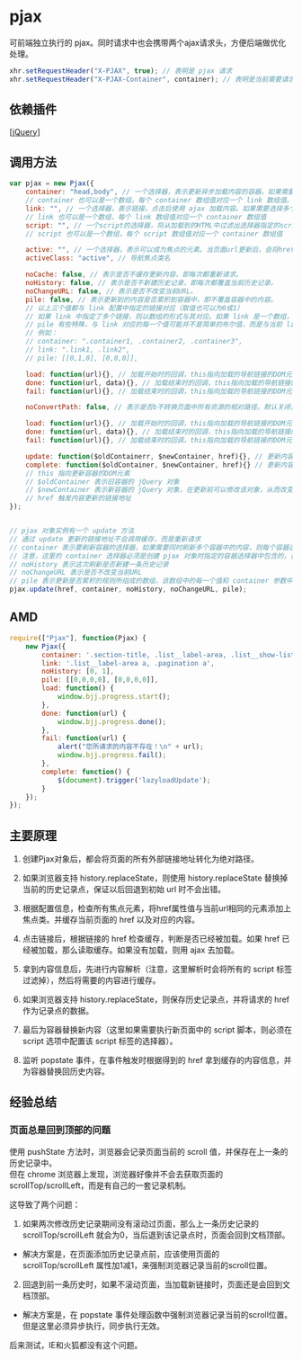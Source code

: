 # pjax

可前端独立执行的 pjax。同时请求中也会携带两个ajax请求头，方便后端做优化处理。
```js
xhr.setRequestHeader("X-PJAX", true); // 表明是 pjax 请求
xhr.setRequestHeader("X-PJAX-Container", container); // 表明是当前需要请求的内容容器选择器所组成的数组的JSON字符串
```

## 依赖插件
[[jQuery]](http://jquery.com/)


## 调用方法
```js
var pjax = new Pjax({
	container: "head,body", // 一个选择器，表示更新异步加载内容的容器。如果需要同时更新多个容器中的内容，则每个容器选择器用“,”隔开。
	// container 也可以是一个数组，每个 container 数组值对应一个 link 数组值。这种设置是为了同时设置不同容器与不同链接间的刷新关系。
	link: "", // 一个选择器，表示链接。点击后使用 ajax 加载内容。如果需要选择多个链接，则每个链接选择器用“,”隔开。
	// link 也可以是一个数组，每个 link 数组值对应一个 container 数组值
	script: "", // 一个script的选择器，将从加载到的HTML中过滤出选择器指定的script标签
	// script 也可以是一个数组，每个 script 数组值对应一个 container 数组值

	active: "", // 一个选择器，表示可以成为焦点的元素。当页面url更新后，会将href属性值与当前url相同的元素添加上焦点类
	activeClass: "active", // 导航焦点类名

	noCache: false, // 表示是否不缓存更新内容，即每次都重新请求。
	noHistory: false, // 表示是否不新建历史记录，即每次都覆盖当前历史记录。
	noChangeURL: false, // 表示是否不改变当前URL。
	pile: false, // 表示更新到的内容是否累积到容器中，即不覆盖容器中的内容。
	// 以上三个值都与 link 配置中指定的链接对应（取值也可以为0或1）
	// 如果 link 中指定了多个链接，则以数组的形式与其对应。如果 link 是一个数组，则以二维数组的形式与其对应
	// pile 有些特殊，与 link 对应的每一个值可能并不是简单的布尔值，而是与当前 link 值对应的 container 值中每个容器一一对应的数组，它用来指明不同链接触发的更新在每一个容器中的更新规则
	// 例如：
	// container: ".container1, .container2, .container3",
	// link: ".link1, .link2",
	// pile: [[0,1,0], [0,0,0]],

	load: function(url){}, // 加载开始时的回调，this指向加载的导航链接的DOM元素，将请求的url作为参数传入
	done: function(url, data){}, // 加载结束时的回调，this指向加载的导航链接的DOM元素，将请求的url以及请求到的data作为参数传入
	fail: function(url){}, // 加载结束时的回调，this指向加载的导航链接的DOM元素，将请求的url作为参数传入

	noConvertPath: false, // 表示是否b不转换页面中所有资源的相对路径。默认关闭，如果确定异步加载的页面与当前页面都在同一目录下，则可以开启。

	load: function(url){}, // 加载开始时的回调，this指向加载的导航链接的DOM元素，将请求的url作为参数传入
	done: function(url, data){}, // 加载结束时的回调，this指向加载的导航链接的DOM元素，将请求的url以及请求到的data作为参数传入
	fail: function(url){}, // 加载结束时的回调，this指向加载的导航链接的DOM元素，将请求的url作为参数传入

	update: function($oldContainerr, $newContainer, href){}, // 更新内容前的回调，如果有多个容器，则每个容器在内容更新前都会调用一次
	complete: function($oldContainer, $newContainer, href){} // 更新内容完成后的回调，如果有多个容器，则每个容器在内容更新完成后都会调用一次
	// this 指向更新容器的DOM元素
	// $oldContainer 表示旧容器的 jQuery 对象
	// $newContainer 表示新容器的 jQuery 对象，在更新前可以修改该对象，从而改变被更新的内容
	// href 触发内容更新的链接地址
});


// pjax 对象实例有一个 update 方法
// 通过 update 更新的链接地址不会调用缓存，而是重新请求
// container 表示要刷新容器的选择器，如果需要同时刷新多个容器中的内容，则每个容器选择器用“,”隔开
// 注意，这里的 container 选择器必须是创建 pjax 对象时指定的容器选择器中包含的，否则将无法更新
// noHistory 表示这次刷新是否新建一条历史记录
// noChangeURL 表示是否不改变当前URL
// pile 表示更新是否累积的规则所组成的数组，该数组中的每一个值和 container 参数中每一个值对应
pjax.update(href, container, noHistory, noChangeURL, pile);
```

## AMD
```js
require(["Pjax"], function(Pjax) {
    new Pjax({
        container: '.section-title, .list__label-area, .list__show-list, .pagination',
        link: '.list__label-area a, .pagination a',
        noHistory: [0, 1],
        pile: [[0,0,0,0], [0,0,0,0]],
        load: function() {
            window.bjj.progress.start();
        },
        done: function(url) {
            window.bjj.progress.done();
        },
        fail: function(url) {
            alert("您所请求的内容不存在！\n" + url);
            window.bjj.progress.fail();
        },
        complete: function() {
            $(document).trigger('lazyloadUpdate');
        }
    });
});
```


## 主要原理

1) 创建Pjax对象后，都会将页面的所有外部链接地址转化为绝对路径。

2) 如果浏览器支持 history.replaceState，则使用 history.replaceState 替换掉当前的历史记录点，保证以后回退到初始 url 时不会出错。

3) 根据配置信息，检查所有焦点元素，将href属性值与当前url相同的元素添加上焦点类。并缓存当前页面的 href 以及对应的内容。

4) 点击链接后，根据链接的 href 检查缓存，判断是否已经被加载。如果 href 已经被加载，那么读取缓存。如果没有加载，则用 ajax 去加载。

5) 拿到内容信息后，先进行内容解析（注意，这里解析时会将所有的 script 标签过滤掉），然后将需要的内容进行缓存。

6) 如果浏览器支持 history.replaceState，则保存历史记录点，并将请求的 href 作为记录点的数据。

7) 最后为容器替换新内容（这里如果需要执行新页面中的 script 脚本，则必须在 script 选项中配置该 script 标签的选择器）。

8) 监听 popstate 事件，在事件触发时根据得到的 href 拿到缓存的内容信息，并为容器替换回历史内容。




## 经验总结

### 页面总是回到顶部的问题

使用 pushState 方法时，浏览器会记录页面当前的 scroll 值，并保存在上一条的历史记录中。<br>
但在 chrome 浏览器上发现，浏览器好像并不会去获取页面的 scrollTop/scrollLeft，而是有自己的一套记录机制。

这导致了两个问题：

1) 如果两次修改历史记录期间没有滚动过页面，那么上一条历史记录的 scrollTop/scrollLeft 就会为0，当后退到该记录点时，页面会回到文档顶部。

- 解决方案是，在页面添加历史记录点前，应该使用页面的 scrollTop/scrollLeft 属性加1减1，来强制浏览器记录当前的scroll位置。

2) 回退到前一条历史时，如果不滚动页面，当加载新链接时，页面还是会回到文档顶部。

- 解决方案是，在 popstate 事件处理函数中强制浏览器记录当前的scroll位置。但是这里必须异步执行，同步执行无效。

后来测试，IE和火狐都没有这个问题。





